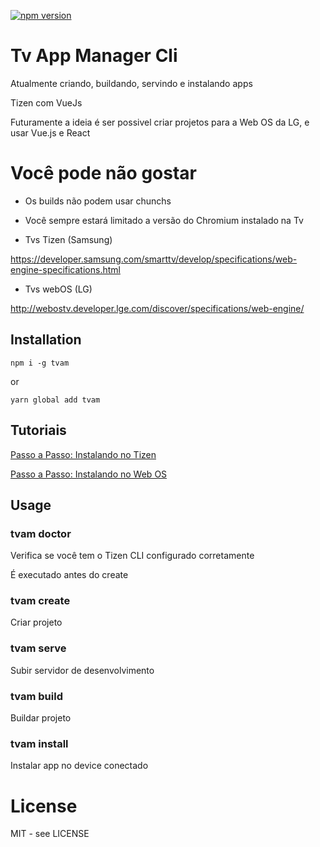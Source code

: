 
[![npm version](https://badge.fury.io/js/tvam.svg)](https://badge.fury.io/js/tvam)

# Tv App Manager Cli

Atualmente criando, buildando, servindo e instalando apps 

Tizen com VueJs

Futuramente a ideia é ser possivel criar projetos para a Web OS da LG, e usar Vue.js e React

# Você pode não gostar

- Os builds não podem usar chunchs

- Você sempre estará limitado a versão do Chromium instalado na Tv

- Tvs Tizen (Samsung)

https://developer.samsung.com/smarttv/develop/specifications/web-engine-specifications.html

- Tvs webOS (LG)

http://webostv.developer.lge.com/discover/specifications/web-engine/

## Installation

`npm i -g tvam`

or

`yarn global add tvam`

## Tutoriais

[Passo a Passo: Instalando no Tizen](https://github.com/LucasFebatis/tvam/blob/master/docs/tutorial%20install%20on%20tizen.md)

[Passo a Passo: Instalando no Web OS](https://github.com/LucasFebatis/tvam/blob/master/docs/tutorial%20install%20on%20web%20os.md)

## Usage

### tvam doctor

Verifica se você tem o Tizen CLI configurado corretamente

É executado antes do create

### tvam create

Criar projeto

### tvam serve

Subir servidor de desenvolvimento

### tvam build

Buildar projeto

### tvam install

Instalar app no device conectado

# License

MIT - see LICENSE

